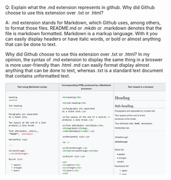 Q: Explain what the .md extension represents in github.
Why did Github choose to use this extension over .txt or .html?

A: .md extension stands for Markdown, which Github uses, among others, to format those files.
README.md or .mkdn or .markdown denotes that the file is markdown formatted.
Markdown is a markup language. With it you can easily display headers or have italic words, or bold or almost anything that can be done to text.

Why did Github choose to use this extension over .txt or .html?
In my opinion, the syntax of .md extension to display the same thing in a broswer is more user-friendly than .html
.md can easily format display almost anything that can be done to text, whereas .txt is a standard text document that contains unformatted text.

![Demonstration](screenshots/image.PNG)
